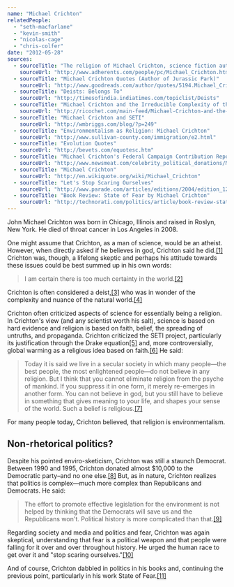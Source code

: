 ```yaml
---
name: "Michael Crichton"
relatedPeople:
  - "seth-macfarlane"
  - "kevin-smith"
  - "nicolas-cage"
  - "chris-colfer"
date: "2012-05-28"
sources:
  - sourceTitle: "The religion of Michael Crichton, science fiction author"
    sourceUrl: "http://www.adherents.com/people/pc/Michael_Crichton.html"
  - sourceTitle: "Michael Crichton Quotes (Author of Jurassic Park)"
    sourceUrl: "http://www.goodreads.com/author/quotes/5194.Michael_Crichton"
  - sourceTitle: "Deists: Belongs To"
    sourceUrl: "http://timesofindia.indiatimes.com/topiclist/Deists"
  - sourceTitle: "Michael Crichton and the Irreducible Complexity of the Natural World"
    sourceUrl: "http://ricochet.com/main-feed/Michael-Crichton-and-the-Irreducible-Complexity-of-the-Natural-World"
  - sourceTitle: "Michael Crichton and SETI"
    sourceUrl: "http://wmbriggs.com/blog/?p=249"
  - sourceTitle: "Environmentalism as Religion: Michael Crichton"
    sourceUrl: "http://www.sullivan-county.com/immigration/e2.html"
  - sourceTitle: "Evolution Quotes"
    sourceUrl: "http://bevets.com/equotesc.htm"
  - sourceTitle: "Michael Crichton's Federal Campaign Contribution Report"
    sourceUrl: "http://www.newsmeat.com/celebrity_political_donations/Michael_Crichton.php"
  - sourceTitle: "Michael Crichton"
    sourceUrl: "http://en.wikiquote.org/wiki/Michael_Crichton"
  - sourceTitle: "Let's Stop Scaring Ourselves"
    sourceUrl: "http://www.parade.com/articles/editions/2004/edition_12-05-2004/featured_0"
  - sourceTitle: "Book Review: State of Fear by Michael Crichton"
    sourceUrl: "http://technorati.com/politics/article/book-review-state-of-fear-by/"
---
```


John Michael Crichton was born in Chicago, Illinois and raised in Roslyn, New York. He died of throat cancer in Los Angeles in 2008.

One might assume that Crichton, as a man of science, would be an atheist. However, when directly asked if he believes in god, Crichton said he did.<a class="source-citation" href="http://www.adherents.com/people/pc/Michael_Crichton.html" title="The religion of Michael Crichton, science fiction author">[1]</a> Crichton was, though, a lifelong skeptic and perhaps his attitude towards these issues could be best summed up in his own words:

>I am certain there is too much certainty in the world.<a class="source-citation" href="http://www.goodreads.com/author/quotes/5194.Michael_Crichton" title="Michael Crichton Quotes (Author of Jurassic Park)">[2]</a>

Crichton is often considered a deist,<a class="source-citation" href="http://timesofindia.indiatimes.com/topiclist/Deists" title="Deists: Belongs To">[3]</a> who was in wonder of the complexity and nuance of the natural world.<a class="source-citation" href="http://ricochet.com/main-feed/Michael-Crichton-and-the-Irreducible-Complexity-of-the-Natural-World" title="Michael Crichton and the Irreducible Complexity of the Natural World">[4]</a>

Crichton often criticized aspects of science for essentially being a religion. In Crichton's view (and any scientist worth his salt), science is based on hard evidence and religion is based on faith, belief, the spreading of untruths, and propaganda. Crichton criticized the SETI project, particularly its justification through the Drake equation<a class="source-citation" href="http://wmbriggs.com/blog/?p=249" title="Michael Crichton and SETI">[5]</a> and, more controversially, global warming as a religious idea based on faith.<a class="source-citation" href="http://www.sullivan-county.com/immigration/e2.html" title="Environmentalism as Religion: Michael Crichton">[6]</a> He said:

>Today it is said we live in a secular society in which many people—the best people, the most enlightened people—do not believe in any religion. But I think that you cannot eliminate religion from the psyche of mankind. If you suppress it in one form, it merely re-emerges in another form. You can not believe in god, but you still have to believe in something that gives meaning to your life, and shapes your sense of the world. Such a belief is religious.<a class="source-citation" href="http://bevets.com/equotesc.htm" title="Evolution Quotes">[7]</a>

For many people today, Crichton believed, that religion is environmentalism.


## Non-rhetorical politics?

Despite his pointed enviro-sketicism, Crichton was still a staunch Democrat. Between 1990 and 1995, Crichton donated almost $10,000 to the Democratic party–and no one else.<a class="source-citation" href="http://www.newsmeat.com/celebrity_political_donations/Michael_Crichton.php" title="Michael Crichton&apos;s Federal Campaign Contribution Report">[8]</a> But, as in nature, Crichton realizes that politics is complex—much more complex than Republicans and Democrats. He said:

>The effort to promote effective legislation for the environment is not helped by thinking that the Democrats will save us and the Republicans won't. Political history is more complicated than that.<a class="source-citation" href="http://en.wikiquote.org/wiki/Michael_Crichton" title="Michael Crichton">[9]</a>

Regarding society and media and politics and fear, Crichton was again skeptical, understanding that fear is a political weapon and that people were falling for it over and over throughout history. He urged the human race to get over it and "stop scaring ourselves."<a class="source-citation" href="http://www.parade.com/articles/editions/2004/edition_12-05-2004/featured_0" title="Let&apos;s Stop Scaring Ourselves">[10]</a>

And of course, Crichton dabbled in politics in his books and, continuing the previous point, particularly in his work State of Fear.<a class="source-citation" href="http://technorati.com/politics/article/book-review-state-of-fear-by/" title="Book Review: State of Fear by Michael Crichton">[11]</a>